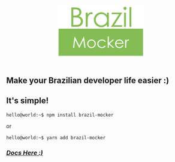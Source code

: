 <div style="display: flex;justify-content: center;align-items:center;padding: 1.4rem;">
	<img src="https://github.com/Aldrie/BrazilMocker/blob/master/assets/LOGO%200.png?raw=true" alt="Brazil Mocker Logo" style="width: 50%"/>
</div>

## Make your Brazilian developer life **easier :)**


## **It's simple!**

```console
hello@world:~$ npm install brazil-mocker
```
or

```console
hello@world:~$ yarn add brazil-mocker
```

### [***Docs Here :)***](https://github.com/Aldrie/BrazilMocker/blob/master/docs/DOCS.MD)
